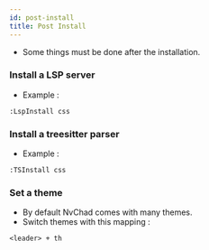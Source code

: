```yaml
---
id: post-install
title: Post Install
---
```


- Some things must be done after the installation.

### Install a LSP server

- Example : 
```
:LspInstall css 
```

### Install a treesitter parser

- Example : 
```
:TSInstall css
```

### Set a theme

- By default NvChad comes with many themes.
- Switch themes with this mapping : 

```
<leader> + th
``` 
